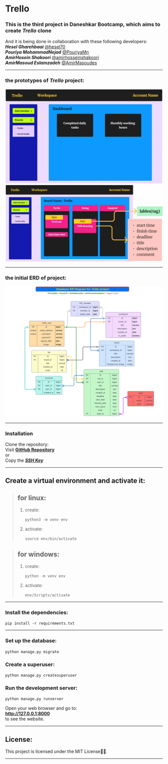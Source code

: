 # Trello
### This is the  third project in Daneshkar Bootcamp, which aims to create _Trello_ clone  



And it is being done in collaboration with these following developers:  
**_Hesel Gharehbaai_** [@hesel70](https://github.com/hesel70)  
**_Pouriya MohammadNejad_** [@PouriyaMn](https://github.com/PouriyaMn)  
**_AmirHosein Shakoori_** [@amirhosseinshakoori](https://github.com/amirhosseinshakoori)  
**_AmirMasoud Eslamzadeh_** [@AmirMasoudes](https://github.com/AmirMasoudes)

------------------------------------
### the prototypes of **_Trello_** project:

![prototype](prototype01.jpg)
![prototype](prototype02.jpg)

------------------------------------
### the initial ERD of project:

![ER Diagram](Database-ER-diagram.png)

------------------------------------

### Installation
Clone the repository:  
Visit [**GitHub Repository**](https://github.com/hesel70/Trello.git)  
or  
Copy the [**_SSH Key_**](git@github.com:hesel70/Trello.git)  

------------------------------------

## Create a virtual environment and activate it:  
> ## for linux:
> 1. create:  
>
>        python3 -m venv env  
> 2. activate:
>
>        source env/bin/activate

> ## for windows:
> 1. create:
>
>        python -m venv env
>
> 2. activate:
>
>        env/Scripts/activate
>
-------------------------

### Install the dependencies:  
    pip install -r requirements.txt

-------------------------

### Set up the database:
    python manage.py migrate

### Create a superuser:  
    python manage.py createsuperuser

### Run the development server:
    python manage.py runserver

Open your web browser and go to:  
**http://127.0.0.1:8000**  
to see the website.

------

## License:  
This project is licensed under the MIT License👌🏻.

---
